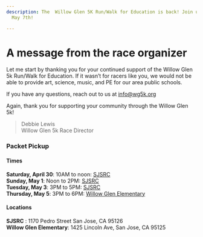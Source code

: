 ```yaml
---
description: The  Willow Glen 5K Run/Walk for Education is back! Join us Saturday,
  May 7th!

---
```

# A message from the race organizer

Let me start by thanking you for your continued support of the Willow Glen 5k Run/Walk for Education. If it wasn’t for racers like you, we would not be able to provide art, science, music, and PE for our area public schools.

If you have any questions, reach out to us at [info@wg5k.org](mailto:info@wg5k.org)

Again, thank you for supporting your community through the Willow Glen 5k!

> Debbie Lewis <br />
> Willow Glen 5k Race Director

### Packet Pickup

#### Times

**Saturday, April 30**: 10AM to noon: [SJSRC](https://www.sjsrc.com/)  
**Sunday, May 1**: Noon to 2PM: [SJSRC](https://www.sjsrc.com/)  
**Tuesday, May 3**: 3PM to 5PM: [SJSRC](https://www.sjsrc.com/)  
**Thursday, May 5**: 3PM to 6PM: [Willow Glen Elementary](https://wge.sjusd.org/)

#### Locations

**SJSRC** : 1170 Pedro Street San Jose, CA 95126  
**Willow Glen Elementary**: 1425 Lincoln Ave, San Jose, CA 95125